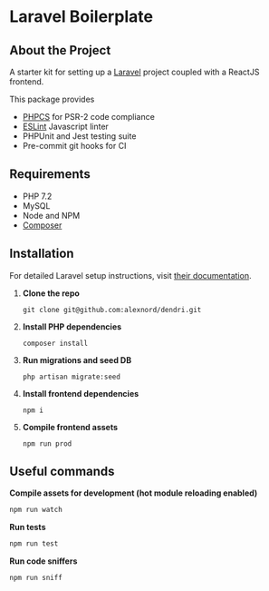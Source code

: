 # Laravel Boilerplate

## About the Project

A starter kit for setting up a [Laravel](https://laravel.com) project coupled with a ReactJS frontend.

This package provides
* [PHPCS](https://github.com/squizlabs/PHP_CodeSniffer) for PSR-2 code compliance
* [ESLint](https://github.com/eslint/eslint) Javascript linter
* PHPUnit and Jest testing suite
* Pre-commit git hooks for CI

## Requirements

* PHP 7.2
* MySQL
* Node and NPM
* [Composer](https://getcomposer.org/)

## Installation

For detailed Laravel setup instructions, visit [their documentation](https://laravel.com/docs/5.8/installation).

1. **Clone the repo**
   
   `git clone git@github.com:alexnord/dendri.git`
2. **Install PHP dependencies**
   
   `composer install`
3. **Run migrations and seed DB**
   
   `php artisan migrate:seed`
4. **Install frontend dependencies**
   
   `npm i`
5. **Compile frontend assets**

   `npm run prod`

## Useful commands

**Compile assets for development (hot module reloading enabled)**
```sh
npm run watch
```

**Run tests**
```sh
npm run test
```

**Run code sniffers**
```sh
npm run sniff
```